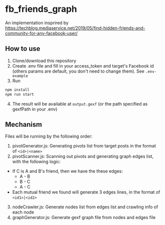 # fb_friends_graph

An implementation insprired by https://techblog.mediaservice.net/2019/05/find-hidden-friends-and-community-for-any-facebook-user/

## How to use
1. Clone/download this repository
2. Create .env file and fill in your access_token and target's Facebook id (others params are default, you don't need to change them). See `.env-example`
3. Run
```bash
npm install
npm run start
```
4. The result will be available at `output.gexf` (or the path specified as gexfPath in your .env)

## Mechanism
Files will be running by the following order:
1. pivotGenerator.js: Generating pivots list from target posts in the format of `<id>|<name>`
2. pivotScanner.js: Scanning out pivots and generating graph edges list, with the following logic:
  - If C is A and B's friend, then we have the these edges:
    + A - B
    + B - C
    + A - C
  - Each mutual friend we found will generate 3 edges lines, in the format of `<id1>|<id2>`
3. nodeCrawler.js: Generate nodes list from edges list and crawling info of each node
4. graphGenerator.js: Generate gexf graph file from nodes and edges file
